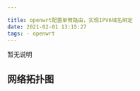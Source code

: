 ```yaml
---

title: openwrt配置单臂路由，实现IPV6域名绑定
date: 2021-02-01 13:15:27
tags: - openwrt
---
```


暂无说明

<!-- more -->

## 网络拓扑图


